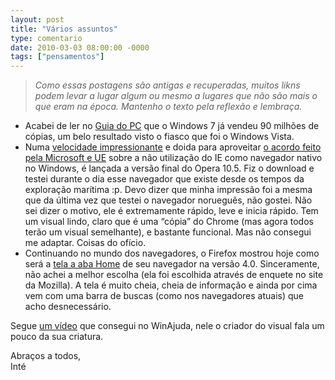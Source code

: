```yaml
---
layout: post
title: "Vários assuntos"
type: comentario
date: 2010-03-03 08:00:00 -0000
tags: ["pensamentos"]
---
```

  
>*Como essas postagens são antigas e recuperadas, muitos likns podem levar a lugar algum ou mesmo a lugares que não são mais o que eram na época. Mantenho o texto pela reflexão e lembraça.*

<ul>
<li>Acabei de ler no <a href="https://www.guiadopc.com.br/noticias/13588/windows-7-ja-vendeu-90-milhoes-de-copias-revela-microsoft.html" class="linkum">Guia do PC</a> que o Windows 7 já vendeu 90 milhões de cópias, um belo resultado visto o fiasco que foi o Windows Vista.</li>
<li>Numa <a href="http://www.winajuda.com/2010/03/01/opera-10-50-rc-quatro-vezes/" class="linkum">velocidade impressionante</a> e doida para aproveitar <a href="http://www.winajuda.com/2010/02/20/tela-de-selecao-navegadores-e-formato-do-office-2010/" class="linkum">o acordo feito pela Microsoft e UE</a> sobre a não utilização do IE como navegador nativo no Windows, é lançada a versão final do Opera 10.5. Fiz o download e testei durante o dia esse navegador que existe desde os tempos da exploração marítima :p. Devo dizer que minha impressão foi a mesma que da última vez que testei o navegador norueguês, não gostei. Não sei dizer o motivo, ele é extremamente rápido, leve e inicia rápido. Tem um visual lindo, claro que é uma “cópia” do Chrome (mas agora todos terão um visual semelhante), e bastante funcional. Mas não consegui me adaptar. Coisas do ofício.</li>
<li>Continuando no mundo dos navegadores, o Firefox mostrou hoje como será a <a href="http://www.winajuda.com/2010/03/02/firefox-4-aba-home-conceito" class="linkum">tela a aba Home</a> de seu navegador na versão 4.0. Sinceramente, não achei a melhor escolha (ela foi escolhida através de enquete no site da Mozilla). A tela é muito cheia, cheia de informação e ainda por cima vem com uma barra de buscas (como nos navegadores atuais) que acho desnecessário.</li></ul>

Segue <a href="https://youtu.be/plNNQJ6pm70" class="linkum">um vídeo</a> que consegui no WinAjuda, nele o criador do visual fala um pouco da sua criatura.

Abraços a todos,  
Inté